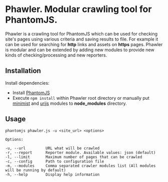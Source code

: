# Phawler. Modular crawling tool for PhantomJS.

Phawler is a crawling tool for PhantomJS which can be used for checking site's pages using various criteria and saving results to file. For example it can be used for searching for **http** links and assets on **https** pages. Phawler is modular and can be extended by adding new modules to provide new kinds of checking/processing and new reporters.

## Installation

Install dependencies:
  - Install [PhantomJS](http://phantomjs.org/)
  - Execute `npm install` within Phawler root directory or manually put [minimist](https://github.com/substack/minimist) and [urijs](https://github.com/medialize/URI.js/) modules to **node_modules** directory.

## Usage

    phantomjs phawler.js -u <site_url> <options>

    Options:

    -u, --url         URL what will be crawled
    -r, --report      Reporter module. Available values: json (default)
    -l, --limit       Maximum number of pages that can be crawled
    -c, --config      Path to configuration file
    -m, --modules     Comma separated crawler modules list (All modules will be running by default)
    -h, --help        Display help information
